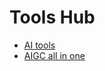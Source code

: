 # Tools Hub

* [AI tools](https://ai-bot.cn/)
* [AIGC all in one](https://aigc.ioclab.com/index.html)